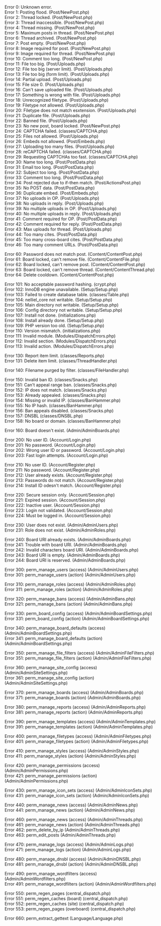 Error 0: Unknown error.  
Error 1: Posting flood. (Post/NewPost.php)  
Error 2: Thread locked. (Post/NewPost.php)  
Error 3: Thread inaccessible. (Post/NewPost.php)  
Error 4: Thread missing. (Post/NewPost.php)  
Error 5: Maximum posts in thread. (Post/NewPost.php)  
Error 6: Thread archived. (Post/NewPost.php)  
Error 7: Post empty. (Post/NewPost.php)  
Error 8: Image required for post. (Post/NewPost.php)  
Error 9: Image required for thread. (Post/NewPost.php)  
Error 10: Comment too long. (Post/NewPost.php)  
Error 11: File too big. (Post/Uploads.php)  
Error 12: File too big (server limit). (Post/Uploads.php)  
Error 13: File too big (form limit). (Post/Uploads.php)  
Error 14: Partial upload. (Post/Uploads.php)  
Error 15: File size 0. (Post/Uploads.php)  
Error 16: Can't save uploaded file. (Post/Uploads.php)  
Error 17: Something is wrong with file. (Post/Uploads.php)  
Error 18: Unrecognized filetype. (Post/Uploads.php)  
Error 19: Filetype not allowed. (Post/Uploads.php)  
Error 20: Filetype does not match esxtension. (Post/Uploads.php)  
Error 21: Duplicate file. (Post/Uploads.php)  
Error 22: Banned file. (Post/Uploads.php)  
Error 23: No new post, board locked. (Post/NewPost.php)  
Error 24: CAPTCHA failed. (classes/CAPTCHA.php)  
Error 25: Files not allowed. (Post/Uploads.php)  
Error 26: Embeds not allowed. (Post/Embeds.php)  
Error 27: Uploading too many files. (Post/Uploads.php)  
Error 28: reCAPTCHA failed. (classes/CAPTCHA.php)  
Error 29: Requesting CAPTCHAs too fast. (classes/CAPTCHA.php)  
Error 30: Name too long. (Post/PostData.php)  
Error 31: Email too long. (Post/PostData.php)  
Error 32: Subject too long. (Post/PostData.php)  
Error 33: Comment too long. (Post/PostData.php)  
Error 34: Post rejected due to if-then match. (Post/ActionsPost.php)  
Error 35: No POST data. (Post/PostData.php)  
Error 36: Duplicate embed. (Post/Embeds.php)  
Error 37: No uploads in OP. (Post/Uploads.php)  
Error 38: No uploads in reply. (Post/Uploads.php)  
Error 39: No multiple uploads in OP. (Post/Uploads.php)  
Error 40: No multiple uploads in reply. (Post/Uploads.php)   
Error 41: Comment required for OP. (Post/PostData.php)  
Error 42: Comment required for reply. (Post/PostData.php)  
Error 43: Max uploads for thread. (Post/Uploads.php)  
Error 44: Too many cites. (Post/PostData.php)  
Error 45: Too many cross-board cites. (Post/PostData.php)  
Error 46: Too many comment URLs. (Post/PostData.php) 

Error 60: Password does not match post. (Content/ContentPost.php)  
Error 61: Board locked, can't remove file. (Content/ContentFile.php)  
Error 62: Board locked, can't remove post. (Content/ContentPost.php)  
Error 63: Board locked, can't remove thread. (Content/ContentThread.php)  
Error 64: Delete cooldown. (Content/ContentPost.php)  

Error 101: No acceptable password hashing. (crypt.php)  
Error 102: InnoDB engine unavailable. (Setup/Setup.php)  
Error 103: Failed to create database table. (classes/Table.php)  
Error 104: nelliel_core not writable. (Setup/Setup.php)  
Error 105: Main directory not writable. (Setup/Setup.php)  
Error 106: Config directory not writable. (Setup/Setup.php)  
Error 107: Install not done. (initializations.php)  
Error 108: Install already done. (Setup/Setup.php)  
Error 109: PHP version too old. (Setup/Setup.php)   
Error 110: Version mismatch. (initializations.php)    
Error 111: Invalid module. (Modules/DispatchErrors.php)   
Error 112: Invalid section. (Modules/DispatchErrors.php)   
Error 113: Invalid action. (Modules/DispatchErrors.php)   

Error 130: Report item limit. (classes/Reports.php)  
Error 131: Delete item limit. (classes/ThreadHandler.php)  

Error 140: Filename purged by filter. (classes/FileHandler.php)  

Error 150: Invalid ban ID. (classes/Snacks.php)  
Error 151: Can't appeal range ban. (classes/Snacks.php)  
Error 152: IP does not match. (classes/Snacks.php)  
Error 153: Already appealed. (classes/Snacks.php)  
Error 154: Missing or invalid IP. (classes/BanHammer.php)  
Error 155: No IP hash. (classes/BanHammer.php)  
Error 156: Ban appeals disabled. (classes/Snacks.php)  
Error 157: DNSBL (classes/DNSBL.php)  
Error 158: No board or domain. (classes/BanHammer.php)  

Error 160: Board doesn't exist. (Admin/AdminBoards.php) 

Error 200: No user ID. (Account/Login.php)  
Error 201: No password. (Account/Login.php)  
Error 202: Wrong user ID or password. (Account/Login.php)  
Error 203: Fast login attempts. (Account/Login.php)  

Error 210: No user ID. (Account/Register.php)  
Error 211: No password. (Account/Register.php)  
Error 212: User already exists. (Account/Register.php)  
Error 213: Passwords do not match. (Account/Register.php)  
Error 214: Install ID odesn't match. (Account/Register.php)  

Error 220: Secure session only. (Account/Session.php)  
Error 221: Expired session. (Account/Session.php)  
Error 222: Inactive user. (Account/Session.php)  
Error 223: Login not validated. (Account/Session.php)  
Error 224: Must be logged in. (Account/Session.php)  

Error 230: User does not exist. (Admin/AdminUsers.php)  
Error 231: Role does not exist. (Admin/AdminRoles.php)  

Error 240: Board URI already exists. (Admin/AdminBoards.php)  
Error 241: Trouble with board URI. (Admin/AdminBoards.php)  
Error 242: Invalid characters board URI. (Admin/AdminBoards.php)  
Error 243: Board URI is empty. (Admin/AdminBoards.php)  
Error 244: Board URI is reserved. (Admin/AdminBoards.php)  

Error 300: perm_manage_users (access) (Admin/AdminUsers.php)  
Error 301: perm_manage_users (action) (Admin/AdminUsers.php)   

Error 310: perm_manage_roles (access) (Admin/AdminRoles.php)  
Error 311: perm_manage_roles (action) (Admin/AdminRoles.php)   

Error 320: perm_manage_bans (access) (Admin/AdminBans.php)  
Error 321: perm_manage_bans (action) (Admin/AdminBans.php)  

Error 330: perm_board_config (access) (Admin/AdminBoardSettings.php)  
Error 331: perm_board_config (action) (Admin/AdminBoardSettings.php)  

Error 340: perm_manage_board_defaults (access) (Admin/AdminBoardSettings.php)  
Error 341: perm_manage_board_defaults (action) (Admin/AdminBoardSettings.php)  

Error 350: perm_manage_file_filters (access) (Admin/AdminFileFilters.php)  
Error 351: perm_manage_file_filters (action) (Admin/AdminFileFilters.php)  

Error 360: perm_manage_site_config (access) (Admin/AdminSiteSettings.php)  
Error 361: perm_manage_site_config (action) (Admin/AdminSiteSettings.php)  

Error 370: perm_manage_boards (access) (Admin/AdminBoards.php)  
Error 371: perm_manage_boards (action) (Admin/AdminBoards.php)  

Error 380: perm_manage_reports (access) (Admin/AdminReports.php)  
Error 381: perm_manage_reports (action) (Admin/AdminReports.php)  

Error 390: perm_manage_templates (access) (Admin/AdminTemplates.php)  
Error 391: perm_manage_templates (action) (Admin/AdminTemplates.php)  

Error 400: perm_manage_filetypes (access) (Admin/AdminFiletypes.php)  
Error 401: perm_manage_filetypes (action) (Admin/AdminFiletypes.php)  

Error 410: perm_manage_styles (access) (Admin/AdminStyles.php)  
Error 411: perm_manage_styles (action) (Admin/AdminStyles.php)  

Error 420: perm_manage_permissions (access) (Admin/AdminPermissions.php)  
Error 421: perm_manage_permissions (action) (Admin/AdminPermissions.php)  

Error 430: perm_manage_icon_sets (access) (Admin/AdminIconSets.php)  
Error 431: perm_manage_icon_sets (action) (Admin/AdminIconSets.php)  

Error 440: perm_manage_news (access) (Admin/AdminNews.php)  
Error 441: perm_manage_news (action) (Admin/AdminNews.php)  

Error 460: perm_manage_news (access) (Admin/AdminThreads.php)  
Error 461: perm_manage_news (action) (Admin/AdminThreads.php)  
Error 462: perm_delete_by_ip (Admin/AdminThreads.php)  
Error 463: perm_edit_posts (Admin/AdminThreads.php)  

Error 470: perm_manage_logs (access) (Admin/AdminLogs.php)  
Error 471: perm_manage_logs (action) (Admin/AdminLogs.php)  

Error 480: perm_manage_dnsbl (access) (Admin/AdminDNSBL.php)  
Error 481: perm_manage_dnsbl (action) (Admin/AdminDNSBL.php)  

Error 490: perm_manage_wordfilters (access) (Admin/AdminWordfilters.php)  
Error 491: perm_manage_wordfilters (action) (Admin/AdminWordfilters.php)  

Error 550: perm_regen_pages (central_dispatch.php)  
Error 551: perm_regen_caches (board) (central_dispatch.php)  
Error 552: perm_regen_caches (site) (central_dispatch.php)  
Error 553: perm_regen_pages (overboard) (central_dispatch.php)  

Error 660: perm_extract_gettext (Language/Language.php) 